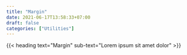 ```yaml
---
title: "Margin"
date: 2021-06-17T13:58:33+07:00
draft: false
categories: ["Utilities"]
---
```


{{< heading text="Margin" sub-text="Lorem ipsum sit amet dolor" >}}